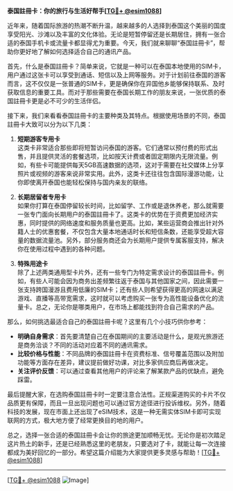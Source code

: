 **泰国註冊卡：你的旅行与生活好帮手[[TG💪+ @esim1088](https://t.me/s/esim1088)]**

近年来，随着国际旅游的热潮不断升温，越来越多的人选择到泰国这个美丽的国度享受阳光、沙滩以及丰富的文化体验。无论是短暂停留还是长期居住，拥有一张合适的泰国手机卡或流量卡都显得尤为重要。今天，我们就来聊聊“泰国註冊卡”，帮助你更好地了解如何选择适合自己的通讯产品。

首先，什么是泰国註冊卡？简单来说，它就是一种可以在泰国本地使用的SIM卡，用户通过这张卡可以享受到通话、短信以及上网等服务。对于计划前往泰国的游客而言，这不仅仅是一张普通的SIM卡，更是确保你在异国他乡能够保持联系、及时获取信息的重要工具。而对于那些需要在泰国长期工作的朋友来说，一张优质的泰国註冊卡更是必不可少的生活伴侣。

接下来，我们来看看泰国註冊卡的主要种类及其特点。根据使用场景的不同，泰国註冊卡大致可以分为以下几类：

1. **短期游客专用卡**  
这类卡非常适合那些即将短暂访问泰国的游客。它们通常以预付费的形式出售，并且提供灵活的套餐选项，比如按天计费或者固定期限内无限流量。例如，有些卡可能提供每天5GB高速数据的选项，这对于需要在社交媒体上分享照片或视频的游客来说非常实用。此外，这类卡还往往包含国际漫游功能，让你即使离开泰国也能轻松保持与国内亲友的联络。

2. **长期居留者专用卡**  
如果你打算在泰国停留较长时间，比如留学、工作或是退休养老，那么就需要一张专门面向长期用户的泰国註冊卡了。这类卡的优势在于资费更加经济实惠，同时提供的网络速度和服务质量也更高。比如，某些运营商会推出针对外籍人士的优惠套餐，不仅包含大量本地通话时长和短信条数，还能享受超大容量的数据流量池。另外，部分服务商还会为长期用户提供专属客服支持，解决你在使用过程中遇到的各种问题。

3. **特殊用途卡**  
除了上述两类通用型卡片外，还有一些专门为特定需求设计的泰国註冊卡。例如，有些人可能会因为商务出差频繁往返于泰国与其他国家之间，因此需要一张支持跨国漫游且费用低廉的SIM卡；还有些人则希望获得更高的网速以满足游戏、直播等高带宽需求，这时就可以考虑购买一张专为高性能设备优化的流量卡。总之，无论你是哪类用户，在市场上都能找到符合自己需求的产品。

那么，如何挑选最适合自己的泰国註冊卡呢？这里有几个小技巧供你参考：
- **明确自身需求**：首先要清楚自己在泰国期间的主要活动是什么，是观光旅游还是商务洽谈？不同的活动对应着不同的通讯需求。
- **比较价格与性能**：不同品牌的泰国註冊卡在资费标准、信号覆盖范围以及附加功能等方面存在差异，建议提前做好功课，对比多家供应商后再做决定。
- **关注评价反馈**：可以通过查看其他用户的评论来了解某款产品的优缺点，避免踩雷。

最后提醒大家，在选购泰国註冊卡时一定要注意合法性。正规渠道购买的卡片不仅品质更有保障，而且一旦出现问题也可以通过官方途径进行投诉维权。另外，随着科技的发展，现在市面上还出现了eSIM技术，这是一种无需实体SIM卡即可实现联网的方式，极大地方便了经常更换目的地的用户。

总之，选择一张合适的泰国註冊卡会让你的旅途更加顺畅无忧。无论你是初次踏足这片热土的新手，还是已经熟悉这里的老朋友，只要选对了卡，就能让每一次连接都成为美好回忆的一部分。希望这篇介绍能为大家提供更多灵感与帮助！[[TG💪+ @esim1088](https://t.me/s/esim1088)]

---

[[TG💪+ @esim1088](https://t.me/s/esim1088) ![Image](https://i.postimg.cc/4NQfJmqS/Snipaste-2025-05-13-00-14-12.png)]